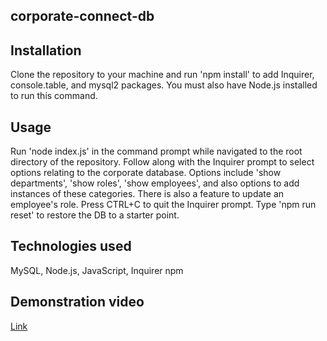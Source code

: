 ## corporate-connect-db

## Installation
Clone the repository to your machine and run 'npm install' to add Inquirer, console.table, and mysql2 packages. You must also have Node.js installed to run this command.

## Usage
Run 'node index.js' in the command prompt while navigated to the root directory of the repository. Follow along with the Inquirer prompt to select options relating to the corporate database. Options include 'show departments', 'show roles', 'show employees', and also options to add instances of these categories. There is also a feature to update an employee's role. Press CTRL+C to quit the Inquirer prompt. Type 'npm run reset' to restore the DB to a starter point.

## Technologies used
MySQL, Node.js, JavaScript, Inquirer npm

## Demonstration video
<a href='https://drive.google.com/file/d/1U1Com9sLAU702WX3Z2SPytrdUMAbTYDG/view?usp=sharing'>Link</a>